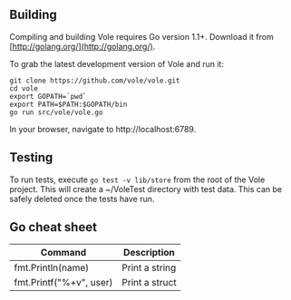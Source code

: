 Building
--------

Compiling and building Vole requires Go version 1.1+. Download it from [http://golang.org/](http://golang.org/).

To grab the latest development version of Vole and run it:

    git clone https://github.com/vole/vole.git
    cd vole
    export GOPATH=`pwd`
    export PATH=$PATH:$GOPATH/bin
    go run src/vole/vole.go

In your browser, navigate to http://localhost:6789.

Testing
-------

To run tests, execute `go test -v lib/store` from the root of the Vole project. This will create a ~/VoleTest directory with test data. This can be safely deleted once the tests have run.

Go cheat sheet
--------------

| Command | Description |
| ------- | ----------- |
fmt.Println(name) | Print a string
fmt.Printf("%+v", user) | Print a struct
